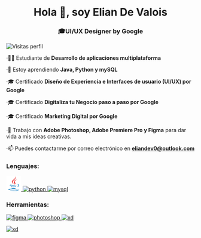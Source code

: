 <h1 align="center">Hola 👋, soy Elian De Valois</h1>
<h3 align="center">🎓UI/UX Designer by Google </h3>

![Visitas perfil](https://komarev.com/ghpvc/?username=eliandev0&color=lightgrey)


·👨‍💻 Estudiante de **Desarrollo de aplicaciones multiplataforma**

·🌱 Estoy aprendiendo **Java, Python y mySQL**

·🎓 Certificado **Diseño de Experiencia e Interfaces de usuario (UI/UX) por Google**

·🎓 Certificado **Digitaliza tu Negocio paso a paso por Google**

·🎓 Certificado **Marketing Digital por Google**

·💼 Trabajo con **Adobe Photoshop, Adobe Premiere Pro y Figma** para dar vida a mis ideas creativas.

·📫 Puedes contactarme por correo electrónico en **eliandev0@outlook.com**

<h3 align="left">Lenguajes:</h3> 
<a href="https://www.java.com" target="_blank" rel="noreferrer"> <img src="https://raw.githubusercontent.com/devicons/devicon/master/icons/java/java-original.svg" alt="java" width="40" height="40"/> </a>
<a href="https://www.python.org" target="_blank" rel="noreferrer"> <img src="https://clipart-library.com/new_gallery/289-2896071_python-logo-png-165709.png" alt="python" width="40" height="40"/> </a>
<a href="https://www.mysql.com/" target="_blank" rel="noreferrer"> <img src="https://logodix.com/logo/840630.png" alt="mysql" width="40" height="40"/> </a> 
  
<h3 align="left">Herramientas:</h3>
<p align="left"> <a href="https://www.figma.com/" target="_blank" rel="noreferrer"> <img src="https://creativecode.it/wp-content/uploads/2019/07/figma-logo.png" alt="figma" width="45" height="45"/> </a>
<a href="https://www.photoshop.com/en" target="_blank" rel="noreferrer"> <img src="https://logodownload.org/wp-content/uploads/2019/10/adobe-photoshop-logo-1.png" alt="photoshop" width="40" height="40"/> </a>
<a href="https://www.adobe.com/es/products/premiere.html" target="_blank" rel="noreferrer"> <img src="https://www.trainingonsite.com/images/stories/Premiere-Pro-CC-2020-icon-600px.png" alt="xd" width="40" height="40"/> </a> </p>
<a href="https://www.adobe.com/products/xd.html" target="_blank" rel="noreferrer"> <img src="https://upload.wikimedia.org/wikipedia/commons/thumb/c/c2/Adobe_XD_CC_icon.svg/1200px-Adobe_XD_CC_icon.svg.png" alt="xd" width="40" height="40"/> </a> </p>
